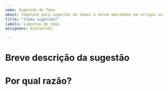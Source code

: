```yaml
---
name: Sugestão de Tema
about: Template para sugestão de temas a serem abordados em artigos ou aulas e lives
title: "[tema sugerido]"
labels: sugestao_de_tema
assignees: dianaarnos

---
```


# Breve descrição da sugestão
<!--- Sobre qual tema você gostaria de saber mais?  --->

# Por qual razão?
<!--- Descreva por quê você está sugerindo esse tema: é uma dúvida? algo em que gostaria de se aprofundar? --->
